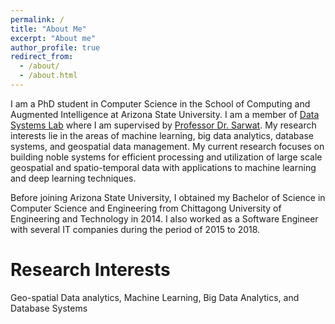 ```yaml
---
permalink: /
title: "About Me"
excerpt: "About me"
author_profile: true
redirect_from: 
  - /about/
  - /about.html
---
```


I am a PhD student in Computer Science in the School of Computing and Augmented Intelligence at Arizona State University. I am a member of [Data Systems Lab](https://www.datasyslab.net/) where I am supervised by [Professor Dr. Sarwat](http://faculty.engineering.asu.edu/sarwat/). My research interests lie in the areas of machine learning, big data analytics, database systems, and geospatial data management. My current research focuses on building noble systems for efficient processing and utilization of large scale geospatial and spatio-temporal data with applications to machine learning and deep learning techniques.

Before joining Arizona State University, I obtained my Bachelor of Science in Computer Science and Engineering from Chittagong University of Engineering and Technology in 2014. I also worked as a Software Engineer with several IT companies during the period of 2015 to 2018.

Research Interests
======
Geo-spatial Data analytics, Machine Learning, Big Data Analytics, and Database Systems

